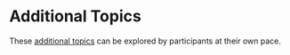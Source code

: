 # Additional Topics
These [additional topics](StudentDesc.md) can be explored by participants at their own pace.
